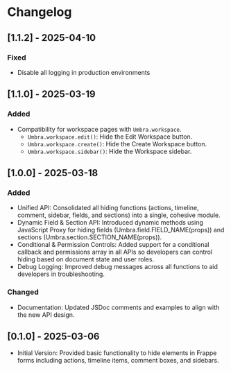 # Changelog

## [1.1.2] - 2025-04-10

### Fixed

- Disable all logging in production environments

## [1.1.0] - 2025-03-19

### Added

- Compatibility for workspace pages with `Umbra.workspace`.
  - `Umbra.workspace.edit()`: Hide the Edit Workspace button.
  - `Umbra.workspace.create()`: Hide the Create Workspace button.
  - `Umbra.workspace.sidebar()`: Hide the Workspace sidebar.

## [1.0.0] - 2025-03-18

### Added

- Unified API: Consolidated all hiding functions (actions, timeline, comment, sidebar, fields, and sections) into a single, cohesive module.
- Dynamic Field & Section API: Introduced dynamic methods using JavaScript Proxy for hiding fields (Umbra.field.FIELD_NAME(props)) and sections (Umbra.section.SECTION_NAME(props)).
- Conditional & Permission Controls: Added support for a conditional callback and permissions array in all APIs so developers can control hiding based on document state and user roles.
- Debug Logging: Improved debug messages across all functions to aid developers in troubleshooting.

### Changed

- Documentation: Updated JSDoc comments and examples to align with the new API design.

## [0.1.0] - 2025-03-06

- Initial Version: Provided basic functionality to hide elements in Frappe forms including actions, timeline items, comment boxes, and sidebars.